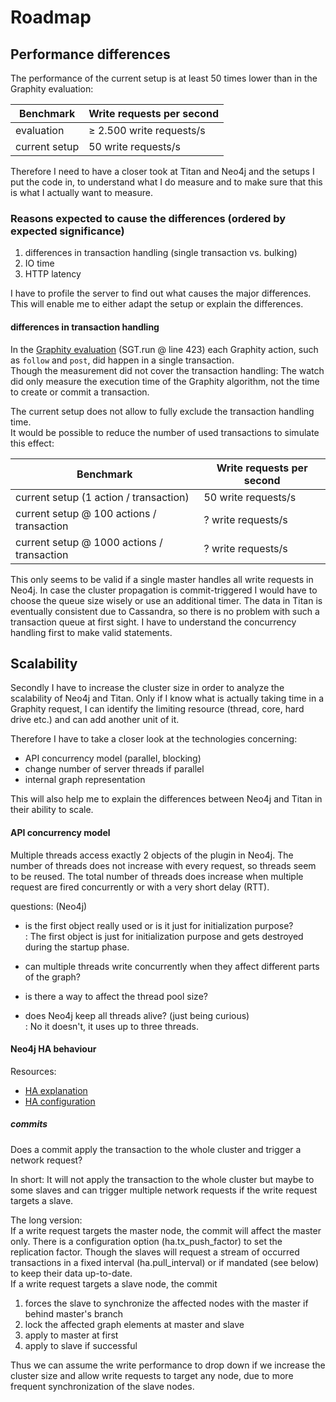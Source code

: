 # Roadmap

## Performance differences

The performance of the current setup is at least 50 times lower than in the Graphity evaluation:

| Benchmark | Write requests per second |
| --------- | ------------------------- |
| evaluation | &ge; 2.500 write requests/s |
| current setup | 50 write requests/s |

Therefore I need to have a closer took at Titan and Neo4j and the setups I put the code in, to understand what I do measure and to make sure that this is what I actually want to measure.

### Reasons expected to cause the differences (ordered by expected significance)
1. differences in transaction handling (single transaction vs. bulking)
2. IO time
3. HTTP latency

I have to profile the server to find out what causes the major differences.
This will enable me to either adapt the setup or explain the differences.

#### differences in transaction handling
In the [Graphity evaluation](https://github.com/renepickhardt/graphity-evaluation/blob/master/src/de/metalcon/neo/evaluation/GraphityBuilder.java) (SGT.run @ line 423) each Graphity action, such as `follow` and `post`, did happen in a single transaction.  
Though the measurement did not cover the transaction handling: The watch did only measure the execution time of the Graphity algorithm, not the time to create or commit a transaction.

The current setup does not allow to fully exclude the transaction handling time.  
It would be possible to reduce the number of used transactions to simulate this effect:  

| Benchmark | Write requests per second |
| --------- | ------------------------- |
| current setup (1 action / transaction) | 50 write requests/s |
| current setup @ 100 actions / transaction | ? write requests/s |
| current setup @ 1000 actions / transaction | ? write requests/s |

This only seems to be valid if a single master handles all write requests in Neo4j. In case the cluster propagation is commit-triggered I would have to choose the queue size wisely or use an additional timer.
The data in Titan is eventually consistent due to Cassandra, so there is no problem with such a transaction queue at first sight. I have to understand the concurrency handling first to make valid statements.

## Scalability

Secondly I have to increase the cluster size in order to analyze the scalability of Neo4j and Titan.
Only if I know what is actually taking time in a Graphity request, I can identify the limiting resource (thread, core, hard drive etc.) and can add another unit of it.

Therefore I have to take a closer look at the technologies concerning:
* API concurrency model (parallel, blocking)
 * change number of server threads if parallel
* internal graph representation

This will also help me to explain the differences between Neo4j and Titan in their ability to scale.

#### API concurrency model
Multiple threads access exactly 2 objects of the plugin in Neo4j.
The number of threads does not increase with every request, so threads seem to be reused.
The total number of threads does increase when multiple request are fired concurrently or with a very short delay (RTT).

questions: (Neo4j)
* is the first object really used or is it just for initialization purpose?  
  : The first object is just for initialization purpose and gets destroyed during the startup phase.
  
* can multiple threads write concurrently when they affect different parts of the graph?

* is there a way to affect the thread pool size?

* does Neo4j keep all threads alive? (just being curious)  
  : No it doesn't, it uses up to three threads.

#### Neo4j HA behaviour
Resources:
* [HA explanation](http://docs.neo4j.org/chunked/stable/ha-how.html)
* [HA configuration](http://docs.neo4j.org/chunked/stable/ha-configuration.html)

##### commits
Does a commit apply the transaction to the whole cluster and trigger a network request?

In short: It will not apply the transaction to the whole cluster but maybe to some slaves and can trigger multiple network requests if the write request targets a slave.

The long version:  
If a write request targets the master node, the commit will affect the master only. There is a configuration option (ha.tx_push_factor) to set the replication factor. Though the slaves will request a stream of occurred transactions in a fixed interval (ha.pull_interval) or if mandated (see below) to keep their data up-to-date.  
If a write request targets a slave node, the commit
1. forces the slave to synchronize the affected nodes with the master if behind master's branch
2. lock the affected graph elements at master and slave
3. apply to master at first
4. apply to slave if successful

Thus we can assume the write performance to drop down if we increase the cluster size and allow write requests to target any node, due to more frequent synchronization of the slave nodes.
